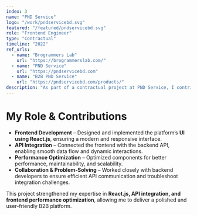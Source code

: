 ```yaml
---
index: 3
name: "PND Service"
logo: "/work/pndservicebd.svg"
featured: "/featured/pndservicebd.svg"
role: "Frontend Engineer"
type: "Contractual"
timeline: "2022"
ref_urls:
  - name: "Brogrammers Lab"
    url: "https://brogrammerslab.com/"
  - name: "PND Service"
    url: "https://pndservicebd.com"
  - name: "B2B PND Service"
    url: "https://pndservicebd.com/products/"
description: "As part of a contractual project at PND Service, I contributed to the development of a B2B platform for Brogrammers Lab, focusing on delivering a seamless and efficient user experience."
---
```


# **My Role & Contributions**

- **Frontend Development** – Designed and implemented the platform’s **UI using React.js**, ensuring a modern and responsive interface.
- **API Integration** – Connected the frontend with the backend API, enabling smooth data flow and dynamic interactions.
- **Performance Optimization** – Optimized components for better performance, maintainability, and scalability.
- **Collaboration & Problem-Solving** – Worked closely with backend developers to ensure efficient API communication and troubleshoot integration challenges.

This project strengthened my expertise in **React.js, API integration, and frontend performance optimization**, allowing me to deliver a polished and user-friendly B2B platform.
